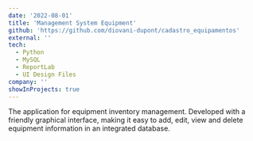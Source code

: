```yaml
---
date: '2022-08-01'
title: 'Management System Equipment'
github: 'https://github.com/diovani-dupont/cadastro_equipamentos'
external: ''
tech:
  - Python
  - MySQL
  - ReportLab
  - UI Design Files
company: ''
showInProjects: true
---
```


The application for equipment inventory management. Developed with a friendly graphical interface, making it easy to add, edit, view and delete equipment information in an integrated database.
